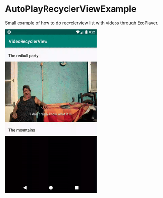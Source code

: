 # AutoPlayRecyclerViewExample

Small example of how to do recyclerview list with videos through ExoPlayer.

<img src=https://github.com/dajver/AutoPlayRecyclerViewExample/blob/master/image/example.gif width=300 />
